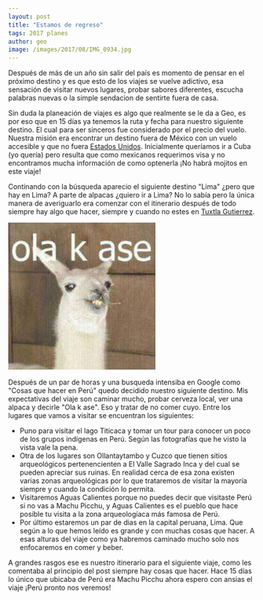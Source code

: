 ```yaml
---
layout: post
title: "Estamos de regreso"
tags: 2017 planes
author: geo
image: /images/2017/08/IMG_0934.jpg
---
```

Después de más de un año sin salir del país es momento de pensar en el próximo destino y es que esto de los viajes se vuelve adictivo, esa sensación de visitar nuevos lugares, probar sabores diferentes, escucha palabras nuevas o la simple sendacion de sentirte fuera de casa. 

Sin duda la planeación de viajes es algo que realmente se le da a Geo, es por eso que en 15 días ya tenemos la ruta y fecha para nuestro siguiente destino. El cual para ser sinceros fue considerado por el precio del vuelo. Nuestra misión era encontrar un destino fuera de México con un vuelo accesible y que no fuera [Estados Unidos](/tag/estados-unidos). Inicialmente queríamos ir a Cuba (yo quería) pero resulta que como mexicanos requerimos visa y no encontramos mucha información de como optenerla ¡No habrá mojitos en este viaje! 

Continando con la búsqueda aparecio el siguiente destino "Lima" ¿pero que hay en Lima? A parte de alpacas ¿quiero ir a Lima? No lo sabía pero la única manera de averiguarlo era comenzar con el itinerario después de todo siempre hay algo que hacer, siempre y cuando no estes en [Tuxtla Gutierrez](/tag/chiapas). 

![Ola k ase](/images/2017/08/ola.jpg)

Después de un par de horas y una busqueda intensiba en Google como "Cosas que hacer en Perú" quedo decidido nuestro siguiente destino. Mis expectativas del viaje  son caminar mucho, probar cerveza local, ver una alpaca y decirle "Ola k ase". Eso y tratar de no comer cuyo. Entre los lugares que vamos a visitar se encuentran los siguientes:

* Puno para visitar el lago Titicaca y tomar un tour para conocer un poco de los grupos indígenas en Perú. Según las fotografías que he visto la vista vale la pena. 
* Otra de los lugares son Ollantaytambo y Cuzco que tienen sitios arqueológicos pertenencienten a El Valle Sagrado Inca y del cual se pueden apreciar sus ruinas. En realidad cerca de esa zona existen varias zonas arqueológicas por lo que trataremos de visitar la mayoría siempre y cuando la condición lo permita. 
* Visitaremos Aguas Calientes porque no puedes decir que visitaste Perú si no vas a Machu Picchu, y Aguas Calientes es el pueblo que hace posible tu visita a la zona arqueologíaca más famosa de Perú.
* Por último estaremos un par de dias en la capital peruana, Lima. Que según a lo que hemos leído es grande y con muchas cosas que hacer. A esas alturas del viaje como ya habremos caminado mucho solo nos enfocaremos en comer y beber. 

A grandes rasgos ese es nuestro itinerario para el siguiente viaje, como les comentaba al principio del post siempre hay cosas que hacer. Hace 15 días lo único que ubicaba de Perú era Machu Picchu ahora espero con ansias el viaje ¡Perú pronto nos veremos! 